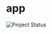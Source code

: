 app
===

![Project Status](https://www.codeship.io/projects/9db38bc0-c91f-0131-824f-52d25e71f74f/status?branch=master)

